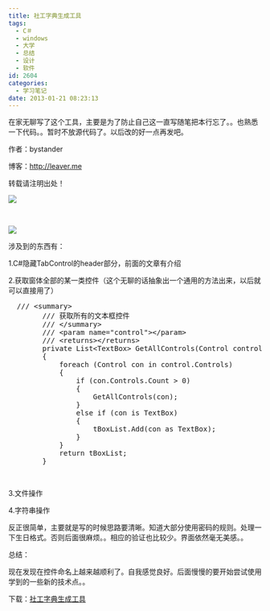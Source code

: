 ```yaml
---
title: 社工字典生成工具
tags:
  - C＃
  - windows
  - 大学
  - 总结
  - 设计
  - 软件
id: 2604
categories:
  - 学习笔记
date: 2013-01-21 08:23:13
---
```


在家无聊写了这个工具，主要是为了防止自己这一直写随笔把本行忘了。。也熟悉一下代码。。暂时不放源代码了。以后改的好一点再发吧。

作者：bystander

博客：http://leaver.me

转载请注明出处！

[![](/images/a46e1099507677947d020ad1fc0251a2fe9fca27.png)](http://leaverimage.b0.upaiyun.com/31971_o.png)

&nbsp;

[![](/images/674f4d21632e17d90688202f0e06717fbeba54c8.png)](http://leaverimage.b0.upaiyun.com/31972_o.png)

涉及到的东西有：

1.C#隐藏TabControl的header部分，前面的文章有介绍

2.获取窗体全部的某一类控件（这个无聊的话抽象出一个通用的方法出来，以后就可以直接用了）
<pre class="lang:default decode:true">  /// &lt;summary&gt;
        /// 获取所有的文本框控件
        /// &lt;/summary&gt;
        /// &lt;param name="control"&gt;&lt;/param&gt;
        /// &lt;returns&gt;&lt;/returns&gt;
        private List&lt;TextBox&gt; GetAllControls(Control control)
        {
            foreach (Control con in control.Controls)
            {
                if (con.Controls.Count &gt; 0)
                {
                    GetAllControls(con);
                }
                else if (con is TextBox)
                {
                    tBoxList.Add(con as TextBox);
                }
            }
            return tBoxList;
        }</pre>
&nbsp;

3.文件操作

4.字符串操作

反正很简单，主要就是写的时候思路要清晰。知道大部分使用密码的规则。处理一下生日格式。否则后面很麻烦。。相应的验证也比较少。界面依然毫无美感。。

总结：

现在发现在控件命名上越来越顺利了。自我感觉良好。后面慢慢的要开始尝试使用学到的一些新的技术点。。

下载：[社工字典生成工具](http://pan.baidu.com/share/link?shareid=244748&amp;uk=1493685990)